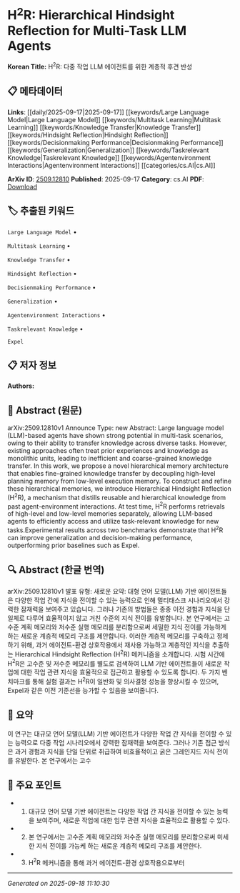 
# H$^2$R: Hierarchical Hindsight Reflection for Multi-Task LLM Agents

**Korean Title:** H$^2$R: 다중 작업 LLM 에이전트를 위한 계층적 후견 반성

## 📋 메타데이터

**Links**: [[daily/2025-09-17|2025-09-17]] [[keywords/Large Language Model|Large Language Model]] [[keywords/Multitask Learning|Multitask Learning]] [[keywords/Knowledge Transfer|Knowledge Transfer]] [[keywords/Hindsight Reflection|Hindsight Reflection]] [[keywords/Decisionmaking Performance|Decisionmaking Performance]] [[keywords/Generalization|Generalization]] [[keywords/Taskrelevant Knowledge|Taskrelevant Knowledge]] [[keywords/Agentenvironment Interactions|Agentenvironment Interactions]] [[categories/cs.AI|cs.AI]]

**ArXiv ID**: [2509.12810](https://arxiv.org/abs/2509.12810)
**Published**: 2025-09-17
**Category**: cs.AI
**PDF**: [Download](https://arxiv.org/pdf/2509.12810.pdf)


## 🏷️ 추출된 키워드



`Large Language Model` • 

`Multitask Learning` • 

`Knowledge Transfer` • 

`Hindsight Reflection` • 

`Decisionmaking Performance` • 

`Generalization` • 

`Agentenvironment Interactions` • 

`Taskrelevant Knowledge` • 

`Expel`



## 📋 저자 정보

**Authors:** 

## 📄 Abstract (원문)

arXiv:2509.12810v1 Announce Type: new 
Abstract: Large language model (LLM)-based agents have shown strong potential in multi-task scenarios, owing to their ability to transfer knowledge across diverse tasks. However, existing approaches often treat prior experiences and knowledge as monolithic units, leading to inefficient and coarse-grained knowledge transfer. In this work, we propose a novel hierarchical memory architecture that enables fine-grained knowledge transfer by decoupling high-level planning memory from low-level execution memory. To construct and refine these hierarchical memories, we introduce Hierarchical Hindsight Reflection (H$^2$R), a mechanism that distills reusable and hierarchical knowledge from past agent-environment interactions. At test time, H$^2$R performs retrievals of high-level and low-level memories separately, allowing LLM-based agents to efficiently access and utilize task-relevant knowledge for new tasks.Experimental results across two benchmarks demonstrate that H$^2$R can improve generalization and decision-making performance, outperforming prior baselines such as Expel.

## 🔍 Abstract (한글 번역)

arXiv:2509.12810v1 발표 유형: 새로운
요약: 대형 언어 모델(LLM) 기반 에이전트들은 다양한 작업 간에 지식을 전이할 수 있는 능력으로 인해 멀티태스크 시나리오에서 강력한 잠재력을 보여주고 있습니다. 그러나 기존의 방법들은 종종 이전 경험과 지식을 단일체로 다루어 효율적이지 않고 거친 수준의 지식 전이를 유발합니다. 본 연구에서는 고수준 계획 메모리와 저수준 실행 메모리를 분리함으로써 세밀한 지식 전이를 가능하게 하는 새로운 계층적 메모리 구조를 제안합니다. 이러한 계층적 메모리를 구축하고 정제하기 위해, 과거 에이전트-환경 상호작용에서 재사용 가능하고 계층적인 지식을 추출하는 Hierarchical Hindsight Reflection (H$^2$R) 메커니즘을 소개합니다. 시험 시간에 H$^2$R은 고수준 및 저수준 메모리를 별도로 검색하여 LLM 기반 에이전트들이 새로운 작업에 대한 작업 관련 지식을 효율적으로 접근하고 활용할 수 있도록 합니다. 두 가지 벤치마크를 통해 실험 결과는 H$^2$R이 일반화 및 의사결정 성능을 향상시킬 수 있으며, Expel과 같은 이전 기준선을 능가할 수 있음을 보여줍니다.

## 📝 요약

이 연구는 대규모 언어 모델(LLM) 기반 에이전트가 다양한 작업 간 지식을 전이할 수 있는 능력으로 다중 작업 시나리오에서 강력한 잠재력을 보여준다. 그러나 기존 접근 방식은 과거 경험과 지식을 단일 단위로 취급하여 비효율적이고 굵은 그레인지드 지식 전이를 유발한다. 본 연구에서는 고수

## 🎯 주요 포인트


- 1. 대규모 언어 모델 기반 에이전트는 다양한 작업 간 지식을 전이할 수 있는 능력을 보여주며, 새로운 작업에 대한 임무 관련 지식을 효율적으로 활용할 수 있다.

- 2. 본 연구에서는 고수준 계획 메모리와 저수준 실행 메모리를 분리함으로써 미세한 지식 전이를 가능케 하는 새로운 계층적 메모리 구조를 제안한다.

- 3. H$^2$R 메커니즘을 통해 과거 에이전트-환경 상호작용으로부터


---

*Generated on 2025-09-18 11:10:30*